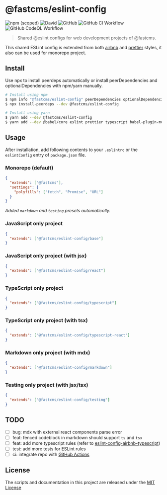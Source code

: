 # @fastcms/eslint-config

![npm (scoped)](https://img.shields.io/npm/v/@fastcms/eslint-config) ![David](https://img.shields.io/david/fastcms/eslint-config) ![GitHub](https://img.shields.io/github/license/fastcms/eslint-config) ![GitHub CI Workflow](https://github.com/fastcms/eslint-config/actions/workflows/main.yml/badge.svg) ![GitHub CodeQL Workflow](https://github.com/fastcms/eslint-config/actions/workflows/codeql-analysis.yml/badge.svg)

> Shared @eslint configs for web development projects of @fastcms.

This shared ESLint config is extended from both [airbnb](https://github.com/airbnb/javascript) and [prettier](https://prettier.io/) styles, it also can be used for monorepo project.

## Install

Use npx to install peerdeps automatically or install peerDependencies and optionalDependencies with npm/yarn manually.

```bash
# Install using npm
$ npm info "@fastcms/eslint-config" peerDependencies optionalDependencies
$ npx install-peerdeps --dev @fastcms/eslint-config

# Install using yarn
$ yarn add --dev @fastcms/eslint-config
$ yarn add --dev @babel/core eslint prettier typescript babel-plugin-module-resolver
```

## Usage

After installation, add following contents to your `.eslintrc` or the `eslintConfig` entry of `package.json` file.

### Monorepo (default)

```json
{
  "extends": ["@fastcms"],
  "settings": {
    "polyfills": ["fetch", "Promise", "URL"]
  }
}
```

_Added `markdown` and `testing` presets automatically._

### JavaScript only project

```json
{
  "extends": ["@fastcms/eslint-config/base"]
}
```

### JavaScript only project (with jsx)

```json
{
  "extends": ["@fastcms/eslint-config/react"]
}
```

### TypeScript only project

```json
{
  "extends": ["@fastcms/eslint-config/typescript"]
}
```

### TypeScript only project (with tsx)

```json
{
  "extends": ["@fastcms/eslint-config/typescript-react"]
}
```

### Markdown only project (with mdx)

```json
{
  "extends": ["@fastcms/eslint-config/markdown"]
}
```

### Testing only project (with jsx/tsx)

```json
{
  "extends": ["@fastcms/eslint-config/testing"]
}
```

## TODO

- [ ] bug: mdx with external react components parse error
- [ ] feat: fenced codeblock in markdown should support `ts` and `tsx`
- [ ] feat: add more typescript rules (refer to [eslint-config-airbnb-typescript](iamturns/eslint-config-airbnb-typescript))
- [ ] test: add more tests for ESLint rules
- [ ] ci: integrate repo with [GitHub Actions](https://docs.github.com/cn/actions/guides/building-and-testing-nodejs)

## License

The scripts and documentation in this project are released under the [MIT License](./license)
